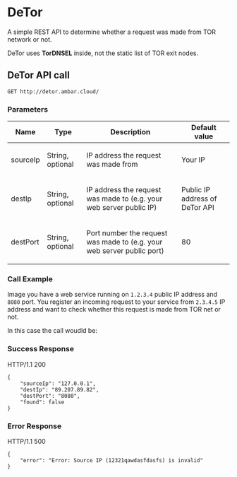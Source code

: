 # DeTor

A simple REST API to determine whether a request was made from TOR network or not.

DeTor uses __TorDNSEL__ inside, not the static list of TOR exit nodes.


## DeTor API call

```
GET http://detor.ambar.cloud/
```

### Parameters

| Name    | Type      | Description                          | Default value                         |
|---------|-----------|--------------------------------------|--------------------------------------|
| sourceIp| String, optional | <p>IP address the request was made from</p> | <p>Your IP</p> |
| destIp| String, optional | <p>IP address the request was made to (e.g. your web server public IP)</p> | <p>Public IP address of DeTor API</p> |
| destPort| String, optional | <p>Port number the request was made to (e.g. your web server public port)</p> | <p>80</p> |

### Call Example

Image you have a web service running on `1.2.3.4` public IP address and `8080` port. You register an incoming request to your service from `2.3.4.5` IP address and want to check whether this request is made from TOR net or not.

In this case the call woudld be:



### Success Response

HTTP/1.1 200    

```
{
    "sourceIp": "127.0.0.1",
    "destIp": "89.207.89.82",
    "destPort": "8080",
    "found": false
}
```

### Error Response

HTTP/1.1 500     

```
{
    "error": "Error: Source IP (12321qawdasfdasfs) is invalid"
}
```
